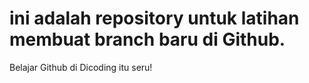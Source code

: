 # ini adalah repository untuk latihan membuat branch baru di Github.<br>
Belajar Github di Dicoding itu seru!